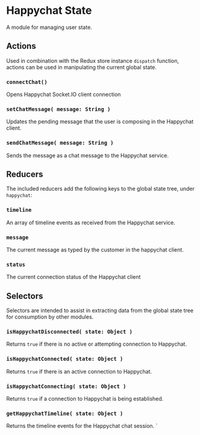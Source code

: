 Happychat State
==========

A module for managing user state.

## Actions

Used in combination with the Redux store instance `dispatch` function, actions can be used in manipulating the current global state.


### `connectChat()`

Opens Happychat Socket.IO client connection

### `setChatMessage( message: String )`

Updates the pending message that the user is composing in the Happychat client.

### `sendChatMessage( message: String )`

Sends the message as a chat message to the Happychat service.


## Reducers

The included reducers add the following keys to the global state tree, under `happychat`:

### `timeline`

An array of timeline events as received from the Happychat service.

### `message`

The current message as typed by the customer in the happychat client.

### `status`

The current connection status of the Happychat client

## Selectors

Selectors are intended to assist in extracting data from the global state tree for consumption by other modules.

### `isHappychatDisconnected( state: Object )`

Returns `true` if there is no active or attempting connection to Happychat.

### `isHappychatConnected( state: Object )`

Returns `true` if there is an active connection to Happychat.

### `isHappychatConnecting( state: Object )`

Returns `true` if a connection to Happychat is being established.

### `getHappychatTimeline( state: Object )`

Returns the timeline events for the Happychat chat session.
`
